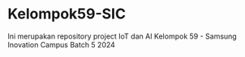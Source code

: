 # Kelompok59-SIC
 Ini merupakan repository project IoT dan AI Kelompok 59 - Samsung Inovation Campus Batch 5 2024
